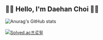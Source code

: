 ## 🙋‍♂️ Hello, I'm Daehan Choi 💁‍♂️


![Anurag's GitHub stats](https://github-readme-stats.vercel.app/api?username=choidaehankr&theme=flag-india&show_icons=true)
<br> <br>
[![Solved.ac프로필](http://mazassumnida.wtf/api/v2/generate_badge?boj=choikorean)](https://solved.ac/choikorean)
<!--
**Choidaehankr/Choidaehankr** is a ✨ _special_ ✨ repository because its `README.md` (this file) appears on your GitHub profile.

Here are some ideas to get you started:

- 🔭 I’m currently working on ...
- 🌱 I’m currently learning ...
- 👯 I’m looking to collaborate on ...
- 🤔 I’m looking for help with ...
- 💬 Ask me about ...
- 📫 How to reach me: ...
- 😄 Pronouns: ...
- ⚡ Fun fact: ...
-->
